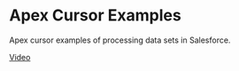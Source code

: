 # Apex Cursor Examples

Apex cursor examples of processing data sets in Salesforce.

[Video](https://youtu.be/OQI2SHazlno)
